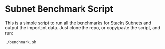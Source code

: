 # Subnet Benchmark Script

This is a simple script to run all the benchmarks for Stacks Subnets and output the important data.
Just clone the repo, or copy/paste the script, and run:

 ```sh
 ./benchmark.sh
 ``` 
